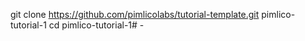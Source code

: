 git clone https://github.com/pimlicolabs/tutorial-template.git pimlico-tutorial-1
cd pimlico-tutorial-1# -
